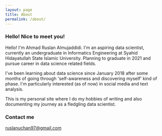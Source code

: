 ```yaml
---
layout: page
title: About
permalink: /about/
---
```


### Hello! Nice to meet you!

Hello! I'm Ahmad Ruslan Almujaddidi. I'm an aspiring data scientist, currently an undergraduate in Informatics Engineering at Syahid Hidayatullah State Islamic University. Planning to graduate in 2021 and pursue career in data science related fields.

I've been learning about data science since January 2018 after some months of going through 'self-awareness and discovering myself' kind of phase. I'm particularly interested (as of now) in social media and text analysis. 

This is my personal site where I do my hobbies of writing and also documenting my journey as a fledgling data scientist.

### Contact me

[ruslanuchan97@gmail.com](mailto:ruslanuchan97@gmail.com)